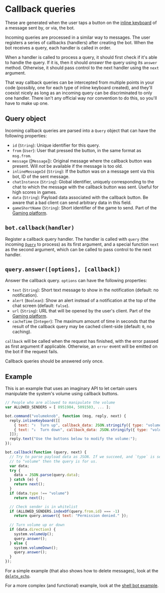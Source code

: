 # Callback queries

These are generated when the user taps a button on the
[inline keyboard](reply.md#inlinekeyboardkeys) of a message sent by, or via, the bot.

Incoming queries are processed in a similar way to messages. The user
registers a series of callbacks (handlers) after creating the bot. When
the bot receives a query, each handler is called in order.

When a handler is called to process a query, it should first check
if it's able to handle the query. If it is, then it should *answer*
the query using its `answer` method. Otherwise, it should pass control
to the next handler using the `next` argument.

That way callback queries can be intercepted from multiple points in
your code (possibly, one for each type of inline keyboard created), and
they'll coexist nicely as long as an incoming query can be discriminated
to only one handler. There isn't any official way nor convention to do
this, so you'll have to make up one.

## Query object

Incoming callback queries are parsed into a `Query` object that can have
the following properties:

  - `id` (`String`): Unique identifier for this query.
  - `from` (`User`): User that pressed the button, in the same format as `msg.from`.
  - `message` ([`Message`]): Original message where the callback button was present.
    Will *not* be available if the message is too old.
  - `inlineMessageId` (`String`): If the button was on a message sent via this bot, ID of the sent message.
  - `chatInstance` (`String`): Global identifier, uniquely corresponding to the chat to which the
    message with the callback button was sent. Useful for high scores in games.
  - `data` (`String`): Payload data associated with the callback button. Be aware that a bad
    client can send arbitrary data in this field.
  - `gameShortName` (`String`): Short identifier of the game to send.
    Part of the [Gaming platform](https://core.telegram.org/bots/api#games).


## `bot.callback(handler)`

Register a callback query handler. The handler is called with `query` (the
incoming [`Query`](#query-object) to process) as its first argument, and a
special function `next` as the second argument, which can be called to pass
control to the next handler.


## `query.answer([options], [callback])`

Answer the callback query. `options` can have the following properties:

  - `text` (`String`): Short text message to show in the notification (default: no notification).
  - `alert` (`Boolean`): Show an alert instead of a notification at the top of the chat screen (default: `false`).
  - `url` (`String`): URL that will be opened by the user's client. Part of the [Gaming platform](https://core.telegram.org/bots/api#games).
  - `cacheTime` (`Integer`): The maximum amount of time in seconds that the result of the callback query may be cached client-side (default: `0`, no caching).

`callback` will be called when the request has finished, with the error passed as first argument if applicable.
Otherwise, an `error` event will be emitted on the bot if the request fails.

Callback queries should be answered only once.


## Example

This is an example that uses an imaginary API to let certain users
manipulate the system's volume using callback buttons.

~~~ js
// People who are allowed to manipulate the volume
var ALLOWED_SENDERS = [ 8951984, 5091503, ... ];

bot.command("volumeknob", function (msg, reply, next) {
  reply.inlineKeyboard([[
    { text: "↑  Turn up", callback_data: JSON.stringify({ type: "volume", direction: true }) },
    { text: "↓  Turn down", callback_data: JSON.stringify({ type: "volume", direction: false }) },
  ]]);
  reply.text("Use the buttons below to modify the volume:");
});

bot.callback(function (query, next) {
  // Try to parse payload data as JSON. If we succeed, and `type` is set
  // to "volume" then the query is for us.
  var data;
  try {
    data = JSON.parse(query.data);
  } catch (e) {
    return next();
  }
  if (data.type !== "volume")
    return next();

  // Check sender is in whitelist
  if (ALLOWED_SENDERS.indexOf(query.from.id) === -1)
    return query.answer({ text: "Permission denied." });
  
  // Turn volume up or down
  if (data.direction) {
    system.volumeUp();
    query.answer();
  } else {
    system.volumeDown();
    query.answer();
  }
});
~~~

For a simple example (that also shows how to delete messages),
look at the [`delete_echo`](../examples/delete_echo.js).

For a more complex (and functional) example, look
at the [shell bot example](../examples/shell).
